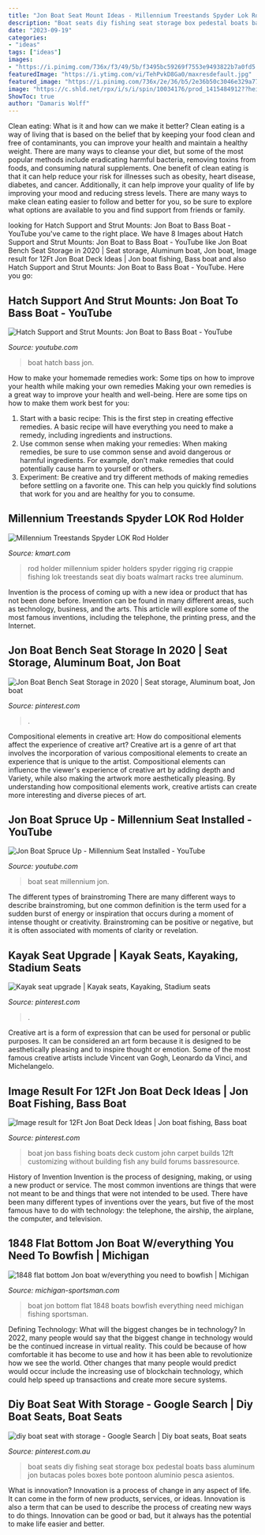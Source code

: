```yaml
---
title: "Jon Boat Seat Mount Ideas - Millennium Treestands Spyder Lok Rod Holder"
description: "Boat seats diy fishing seat storage box pedestal boats bass aluminum jon butacas poles boxes bote pontoon aluminio pesca asientos"
date: "2023-09-19"
categories:
- "ideas"
tags: ["ideas"]
images:
- "https://i.pinimg.com/736x/f3/49/5b/f3495bc59269f7553e9493822b7a0fd5.jpg"
featuredImage: "https://i.ytimg.com/vi/TehPvkD8Ga0/maxresdefault.jpg"
featured_image: "https://i.pinimg.com/736x/2e/36/b5/2e36b50c3046e329a770335344673351.jpg"
image: "https://c.shld.net/rpx/i/s/i/spin/10034176/prod_1415484912??hei=64&amp;wid=64&amp;qlt=50"
ShowToc: true
author: "Damaris Wolff"
---
```



Clean eating: What is it and how can we make it better?
Clean eating is a way of living that is based on the belief that by keeping your food clean and free of contaminants, you can improve your health and maintain a healthy weight. There are many ways to cleanse your diet, but some of the most popular methods include eradicating harmful bacteria, removing toxins from foods, and consuming natural supplements.
One benefit of clean eating is that it can help reduce your risk for illnesses such as obesity, heart disease, diabetes, and cancer. Additionally, it can help improve your quality of life by improving your mood and reducing stress levels. There are many ways to make clean eating easier to follow and better for you, so be sure to explore what options are available to you and find support from friends or family.

	

		
looking for Hatch Support and Strut Mounts: Jon Boat to Bass Boat - YouTube you've came to the right place. We have 8 Images about Hatch Support and Strut Mounts: Jon Boat to Bass Boat - YouTube like Jon Boat Bench Seat Storage in 2020 | Seat storage, Aluminum boat, Jon boat, Image result for 12Ft Jon Boat Deck Ideas | Jon boat fishing, Bass boat and also Hatch Support and Strut Mounts: Jon Boat to Bass Boat - YouTube. Here you go:
		
    
## Hatch Support And Strut Mounts: Jon Boat To Bass Boat - YouTube

<img loading=lazy src="https://i.ytimg.com/vi/AktCvFCr0g8/maxresdefault.jpg" onerror="this.onerror=null;this.src='https://tse4.mm.bing.net/th?id=OIP.PjYsvq6Kv1BIdWrw3_XEAwHaEK&amp;pid=15.1';" alt="Hatch Support and Strut Mounts: Jon Boat to Bass Boat - YouTube">

_Source: youtube.com_

>boat hatch bass jon. 

	

How to make your homemade remedies work: Some tips on how to improve your health while making your own remedies
Making your own remedies is a great way to improve your health and well-being. Here are some tips on how to make them work best for you: 
1. Start with a basic recipe: This is the first step in creating effective remedies. A basic recipe will have everything you need to make a remedy, including ingredients and instructions. 
2. Use common sense when making your remedies: When making remedies, be sure to use common sense and avoid dangerous or harmful ingredients. For example, don’t make remedies that could potentially cause harm to yourself or others. 
3. Experiment: Be creative and try different methods of making remedies before settling on a favorite one. This can help you quickly find solutions that work for you and are healthy for you to consume.

    
## Millennium Treestands Spyder LOK Rod Holder

<img loading=lazy src="https://c.shld.net/rpx/i/s/i/spin/10034176/prod_1415484912??hei=64&amp;wid=64&amp;qlt=50" onerror="this.onerror=null;this.src='https://tse3.mm.bing.net/th?id=OIP.O464wfPPIP0Hw3E2LSHSLQHaHa&amp;pid=15.1';" alt="Millennium Treestands Spyder LOK Rod Holder">

_Source: kmart.com_

>rod holder millennium spider holders spyder rigging rig crappie fishing lok treestands seat diy boats walmart racks tree aluminum. 

	

Invention is the process of coming up with a new idea or product that has not been done before. Invention can be found in many different areas, such as technology, business, and the arts. This article will explore some of the most famous inventions, including the telephone, the printing press, and the Internet.

    
## Jon Boat Bench Seat Storage In 2020 | Seat Storage, Aluminum Boat, Jon Boat

<img loading=lazy src="https://i.pinimg.com/736x/f3/49/5b/f3495bc59269f7553e9493822b7a0fd5.jpg" onerror="this.onerror=null;this.src='https://tse4.mm.bing.net/th?id=OIP.wOjLcYWvTXOpGJH2L5VlMwHaE8&amp;pid=15.1';" alt="Jon Boat Bench Seat Storage in 2020 | Seat storage, Aluminum boat, Jon boat">

_Source: pinterest.com_

>. 

	

Compositional elements in creative art: How do compositional elements affect the experience of creative art?
Creative art is a genre of art that involves the incorporation of various compositional elements to create an experience that is unique to the artist. Compositional elements can influence the viewer's experience of creative art by adding depth and Variety, while also making the artwork more aesthetically pleasing. By understanding how compositional elements work, creative artists can create more interesting and diverse pieces of art.

    
## Jon Boat Spruce Up - Millennium Seat Installed - YouTube

<img loading=lazy src="https://i.ytimg.com/vi/TehPvkD8Ga0/maxresdefault.jpg" onerror="this.onerror=null;this.src='https://tse2.mm.bing.net/th?id=OIP.A_TcoSBe9hpXYmBCP3DBJgHaEK&amp;pid=15.1';" alt="Jon Boat Spruce Up - Millennium Seat Installed - YouTube">

_Source: youtube.com_

>boat seat millennium jon. 

	

The different types of brainstroming
There are many different ways to describe brainstroming, but one common definition is the term used for a sudden burst of energy or inspiration that occurs during a moment of intense thought or creativity. Brainstroming can be positive or negative, but it is often associated with moments of clarity or revelation.

    
## Kayak Seat Upgrade | Kayak Seats, Kayaking, Stadium Seats

<img loading=lazy src="https://i.pinimg.com/736x/2e/36/b5/2e36b50c3046e329a770335344673351.jpg" onerror="this.onerror=null;this.src='https://tse3.mm.bing.net/th?id=OIP.x42wVnWoF-qulexwmM1VeAHaJ3&amp;pid=15.1';" alt="Kayak seat upgrade | Kayak seats, Kayaking, Stadium seats">

_Source: pinterest.com_

>. 

	

Creative art is a form of expression that can be used for personal or public purposes. It can be considered an art form because it is designed to be aesthetically pleasing and to inspire thought or emotion. Some of the most famous creative artists include Vincent van Gogh, Leonardo da Vinci, and Michelangelo.

    
## Image Result For 12Ft Jon Boat Deck Ideas | Jon Boat Fishing, Bass Boat

<img loading=lazy src="https://i.pinimg.com/736x/29/a3/78/29a3789370266cd6a2bbe9d4201fa2d3.jpg" onerror="this.onerror=null;this.src='https://tse1.mm.bing.net/th?id=OIP.GwHiIcYYzvB_995Gs6Sb8wHaFj&amp;pid=15.1';" alt="Image result for 12Ft Jon Boat Deck Ideas | Jon boat fishing, Bass boat">

_Source: pinterest.com_

>boat jon bass fishing boats deck custom john carpet builds 12ft customizing without building fish any build forums bassresource. 

	

History of Invention
Invention is the process of designing, making, or using a new product or service. The most common inventions are things that were not meant to be and things that were not intended to be used. There have been many different types of inventions over the years, but five of the most famous have to do with technology: the telephone, the airship, the airplane, the computer, and television.

    
## 1848 Flat Bottom Jon Boat W/everything You Need To Bowfish | Michigan

<img loading=lazy src="https://misportsman.s3.amazonaws.com/2015/09/427697_6f300d521d1d4897e97df48be1652013.jpg" onerror="this.onerror=null;this.src='https://tse2.mm.bing.net/th?id=OIP.bzANUh0dSJfpffSL4WUgEwHaEK&amp;pid=15.1';" alt="1848 flat bottom Jon boat w/everything you need to bowfish | Michigan">

_Source: michigan-sportsman.com_

>boat jon bottom flat 1848 boats bowfish everything need michigan fishing sportsman. 

	

Defining Technology: What will the biggest changes be in technology?
In 2022, many people would say that the biggest change in technology would be the continued increase in virtual reality. This could be because of how comfortable it has become to use and how it has been able to revolutionize how we see the world. Other changes that many people would predict would occur include the increasing use of blockchain technology, which could help speed up transactions and create more secure systems.

    
## Diy Boat Seat With Storage - Google Search | Diy Boat Seats, Boat Seats

<img loading=lazy src="https://i.pinimg.com/736x/7f/86/9d/7f869dbb2c7b2c90b56b89d46a967bb1--diy-boat-seats-fishing-poles.jpg" onerror="this.onerror=null;this.src='https://tse2.mm.bing.net/th?id=OIP.P0lykWlgPR7o5OZQk4IAaAHaH2&amp;pid=15.1';" alt="diy boat seat with storage - Google Search | Diy boat seats, Boat seats">

_Source: pinterest.com.au_

>boat seats diy fishing seat storage box pedestal boats bass aluminum jon butacas poles boxes bote pontoon aluminio pesca asientos. 

	

What is innovation?
Innovation is a process of change in any aspect of life. It can come in the form of new products, services, or ideas. Innovation is also a term that can be used to describe the process of creating new ways to do things. Innovation can be good or bad, but it always has the potential to make life easier and better.

